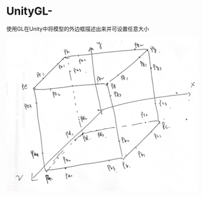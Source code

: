 # UnityGL-
使用GL在Unity中将模型的外边框描述出来并可设置任意大小

![Image text](https://github.com/liuguoxin0310/UnityGL-/blob/main/ReadmeFile/%E6%89%AB%E6%8F%8F%E6%96%87%E7%A8%BF_00.png)
